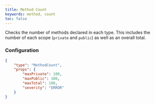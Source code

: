 ```yaml
---
title: Method Count
keywords: method, count
toc: false
---
```


Checks the number of methods declared in each type. This includes the number of each scope (`private` and `public`) as well as an overall total.

### Configuration

```json
{
    "type": "MethodCount",
    "props": {
        "maxPrivate": 100,
		"maxPublic": 100,
		"maxTotal": 100,
        "severity": "ERROR"
    }
}
```